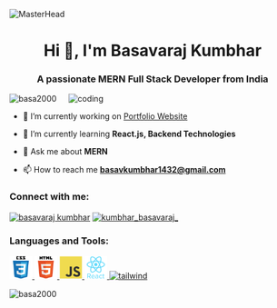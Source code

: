 ![MasterHead](https://camo.githubusercontent.com/48ec00ed4c84e771db4a1db90b56352923a8d644452a32b434d68e97006c9337/68747470733a2f2f63686b736b696c6c732e636f6d2f77702d636f6e74656e742f75706c6f6164732f323032302f30342f504e432d416e696d617465642d42616e6e6572732e676966)
<h1 align="center">Hi 👋, I'm Basavaraj Kumbhar</h1>
<h3 align="center">A passionate MERN Full Stack Developer from India</h3>
<img src="https://cdn.dribbble.com/users/1162077/screenshots/3848914/programmer.gif" alt="coding" align="right" width="400">

<p align="left"> <img src="https://komarev.com/ghpvc/?username=basa2000&label=Profile%20views&color=0e75b6&style=flat" alt="basa2000" /> </p>

- 🔭 I’m currently working on [Portfolio Website](https://basavaraj-portfolio.netlify.app/)

- 🌱 I’m currently learning **React.js, Backend Technologies**

- 💬 Ask me about **MERN**

- 📫 How to reach me **basavkumbhar1432@gmail.com**

<h3 align="left">Connect with me:</h3>
<p align="left">
<a href="https://linkedin.com/in/basavaraj kumbhar" target="blank"><img align="center" src="https://raw.githubusercontent.com/rahuldkjain/github-profile-readme-generator/master/src/images/icons/Social/linked-in-alt.svg" alt="basavaraj kumbhar" height="30" width="40" /></a>
<a href="https://instagram.com/kumbhar_basavaraj_" target="blank"><img align="center" src="https://raw.githubusercontent.com/rahuldkjain/github-profile-readme-generator/master/src/images/icons/Social/instagram.svg" alt="kumbhar_basavaraj_" height="30" width="40" /></a>
</p>

<h3 align="left">Languages and Tools:</h3>
<p align="left"> <a href="https://www.w3schools.com/css/" target="_blank" rel="noreferrer"> <img src="https://raw.githubusercontent.com/devicons/devicon/master/icons/css3/css3-original-wordmark.svg" alt="css3" width="40" height="40"/> </a> <a href="https://www.w3.org/html/" target="_blank" rel="noreferrer"> <img src="https://raw.githubusercontent.com/devicons/devicon/master/icons/html5/html5-original-wordmark.svg" alt="html5" width="40" height="40"/> </a> <a href="https://developer.mozilla.org/en-US/docs/Web/JavaScript" target="_blank" rel="noreferrer"> <img src="https://raw.githubusercontent.com/devicons/devicon/master/icons/javascript/javascript-original.svg" alt="javascript" width="40" height="40"/> </a> <a href="https://reactjs.org/" target="_blank" rel="noreferrer"> <img src="https://raw.githubusercontent.com/devicons/devicon/master/icons/react/react-original-wordmark.svg" alt="react" width="40" height="40"/> </a> <a href="https://tailwindcss.com/" target="_blank" rel="noreferrer"> <img src="https://www.vectorlogo.zone/logos/tailwindcss/tailwindcss-icon.svg" alt="tailwind" width="40" height="40"/> </a> </p>

<p><img align="center" src="https://github-readme-stats.vercel.app/api/top-langs?username=basa2000&show_icons=true&locale=en&layout=compact" alt="basa2000" /></p>
